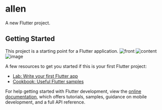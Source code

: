 # allen

A new Flutter project.

## Getting Started

This project is a starting point for a Flutter application.
![front](https://github.com/harshit1042/Voice_Assistant_AI/assets/105489003/bafeba5c-8144-492e-9a33-4edcb1bd0af8)
![content](https://github.com/harshit1042/Voice_Assistant_AI/assets/105489003/e45be86d-d3e0-47f6-848d-e8e66b168de3)
![image](https://github.com/harshit1042/Voice_Assistant_AI/assets/105489003/409fd310-8123-4077-90c4-e51fcb7f6906)

A few resources to get you started if this is your first Flutter project:

- [Lab: Write your first Flutter app](https://docs.flutter.dev/get-started/codelab)
- [Cookbook: Useful Flutter samples](https://docs.flutter.dev/cookbook)

For help getting started with Flutter development, view the
[online documentation](https://docs.flutter.dev/), which offers tutorials,
samples, guidance on mobile development, and a full API reference.
